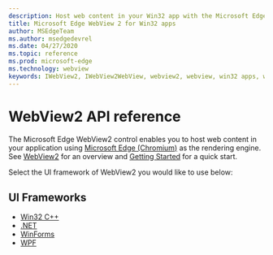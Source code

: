 ```yaml
---
description: Host web content in your Win32 app with the Microsoft Edge WebView 2 control
title: Microsoft Edge WebView 2 for Win32 apps
author: MSEdgeTeam
ms.author: msedgedevrel
ms.date: 04/27/2020
ms.topic: reference
ms.prod: microsoft-edge
ms.technology: webview
keywords: IWebView2, IWebView2WebView, webview2, webview, win32 apps, win32, edge, ICoreWebView2, ICoreWebView2Controller, browser control, edge html
---
```


# WebView2 API reference

The Microsoft Edge WebView2 control enables you to host web content in your application using [Microsoft Edge \(Chromium\)](https://www.microsoftedgeinsider.com) as the rendering engine.  See [WebView2](../webview2.md) for an overview and [Getting Started](GettingStarted.md) for a quick start.

Select the UI framework of WebView2 you would like to use below:

## UI Frameworks

*   [Win32 C++](reference/win32/0.9.488-reference-webview2.md)
*   [.NET](reference/dotnet/0.9.494-reference-webview2.md)
*   [WinForms](reference/winforms/0.9.494-reference-webview2.md)
*   [WPF](reference/wpf/0.9.494-reference-webview2.md)
